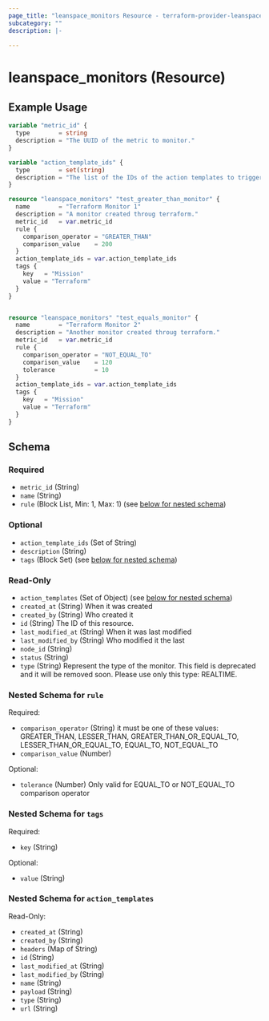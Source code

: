```yaml
---
page_title: "leanspace_monitors Resource - terraform-provider-leanspace"
subcategory: ""
description: |-
  
---
```


# leanspace_monitors (Resource)



## Example Usage

```terraform
variable "metric_id" {
  type        = string
  description = "The UUID of the metric to monitor."
}

variable "action_template_ids" {
  type        = set(string)
  description = "The list of the IDs of the action templates to trigger with these monitors."
}

resource "leanspace_monitors" "test_greater_than_monitor" {
  name        = "Terraform Monitor 1"
  description = "A monitor created throug terraform."
  metric_id   = var.metric_id
  rule {
    comparison_operator = "GREATER_THAN"
    comparison_value    = 200
  }
  action_template_ids = var.action_template_ids
  tags {
    key   = "Mission"
    value = "Terraform"
  }
}


resource "leanspace_monitors" "test_equals_monitor" {
  name        = "Terraform Monitor 2"
  description = "Another monitor created throug terraform."
  metric_id   = var.metric_id
  rule {
    comparison_operator = "NOT_EQUAL_TO"
    comparison_value    = 120
    tolerance           = 10
  }
  action_template_ids = var.action_template_ids
  tags {
    key   = "Mission"
    value = "Terraform"
  }
}
```

<!-- schema generated by tfplugindocs -->
## Schema

### Required

- `metric_id` (String)
- `name` (String)
- `rule` (Block List, Min: 1, Max: 1) (see [below for nested schema](#nestedblock--rule))

### Optional

- `action_template_ids` (Set of String)
- `description` (String)
- `tags` (Block Set) (see [below for nested schema](#nestedblock--tags))

### Read-Only

- `action_templates` (Set of Object) (see [below for nested schema](#nestedatt--action_templates))
- `created_at` (String) When it was created
- `created_by` (String) Who created it
- `id` (String) The ID of this resource.
- `last_modified_at` (String) When it was last modified
- `last_modified_by` (String) Who modified it the last
- `node_id` (String)
- `status` (String)
- `type` (String) Represent the type of the monitor. This field is deprecated and it will be removed soon. Please use only this type: REALTIME.

<a id="nestedblock--rule"></a>
### Nested Schema for `rule`

Required:

- `comparison_operator` (String) it must be one of these values: GREATER_THAN, LESSER_THAN, GREATER_THAN_OR_EQUAL_TO, LESSER_THAN_OR_EQUAL_TO, EQUAL_TO, NOT_EQUAL_TO
- `comparison_value` (Number)

Optional:

- `tolerance` (Number) Only valid for EQUAL_TO or NOT_EQUAL_TO comparison operator


<a id="nestedblock--tags"></a>
### Nested Schema for `tags`

Required:

- `key` (String)

Optional:

- `value` (String)


<a id="nestedatt--action_templates"></a>
### Nested Schema for `action_templates`

Read-Only:

- `created_at` (String)
- `created_by` (String)
- `headers` (Map of String)
- `id` (String)
- `last_modified_at` (String)
- `last_modified_by` (String)
- `name` (String)
- `payload` (String)
- `type` (String)
- `url` (String)
